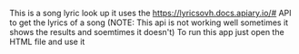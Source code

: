 This is a song lyric look up it uses the https://lyricsovh.docs.apiary.io/# API to get the lyrics of a song (NOTE: This api is not working well sometimes it shows the results and soemtimes it doesn't)
To run this app just open the HTML file and use it
